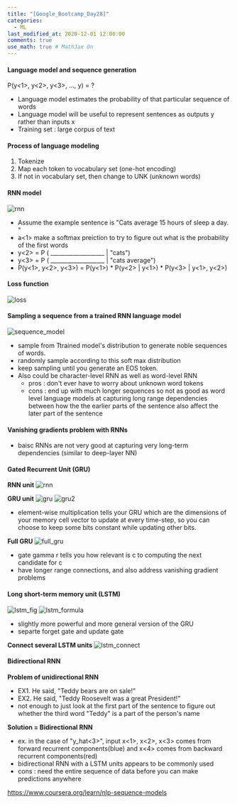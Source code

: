 ```yaml
---
title: "[Google_Bootcamp_Day28]"
categories: 
  - ML
last_modified_at: 2020-12-01 12:00:00
comments: true
use_math: true # MathJax On
---
```


#### Language model and sequence generation

P(y<1>, y<2>, y<3>, ..., y<Ty>) = ?
- Language model estimates the probability of that particular sequence of words
- Language model will be useful to represent sentences as outputs y rather than inputs x
- Training set : large corpus of text
  
#### Process of language modeling
1. Tokenize
2. Map each token to vocabulary set (one-hot encoding)
3. If not in vocabulary set, then change to UNK (unknown words)

#### RNN model

![rnn](https://user-images.githubusercontent.com/62474292/100941424-f20a4000-353c-11eb-9a60-75c591456a5f.png)
- Assume the example sentence is "Cats average 15 hours of sleep a day. <EOS>"
- a<1> make a softmax preiction to try to figure out what is the probability of the first words
- y<2> = P ( ___________________ | "cats")
- y<3> = P ( ___________________ | "cats average")
- P(y<1>, y<2>, y<3>) = P(y<1>) * P(y<2> | y<1>) * P(y<3> | y<1>, y<2>)
  
#### Loss function

![loss](https://user-images.githubusercontent.com/62474292/100941428-f33b6d00-353c-11eb-9552-6d37c2acff32.png)

#### Sampling a sequence from a trained RNN language model
![sequence_model](https://user-images.githubusercontent.com/62474292/100943404-84601300-3540-11eb-9b3d-de34cea7885e.png)

- sample from Ttrained model's distribution to generate noble sequences of words.
- randomly sample according to this soft max distribution
- keep sampling until you generate an EOS token.
- Also could be character-level RNN as well as word-level RNN
  - pros : don't ever have to worry about unknown word tokens
  - cons : end up with much longer sequences so not as good as word level language models at capturing long range dependencies between how the the earlier parts of the sentence also affect the later part of the sentence
  
#### Vanishing gradients problem with RNNs
- baisc RNNs are not very good at capturing very long-term dependencies (similar to deep-layer NN)

#### Gated Recurrent Unit (GRU)

**RNN unit**
![rnn](https://user-images.githubusercontent.com/62474292/100971780-e63d6e80-357a-11eb-8fa6-7afe5e11c440.png)

**GRU unit**
![gru](https://user-images.githubusercontent.com/62474292/100971767-e473ab00-357a-11eb-83bc-7cf6f7af0a0e.png)
![gru2](https://user-images.githubusercontent.com/62474292/100971778-e5a4d800-357a-11eb-8031-46bceb113b46.png)

- element-wise multiplication tells your GRU which are the dimensions of your memory cell vector to update at every time-step, so you can choose to keep some bits constant while updating other bits.

**Full GRU**
![full_gru](https://user-images.githubusercontent.com/62474292/100971774-e5a4d800-357a-11eb-96b6-7982e9a3ecde.png)

- gate gamma r tells you how relevant is c<t-1> to computing the next candidate for c<t>
- have longer range connections, and also address vanishing gradient problems

#### Long short-term memory unit (LSTM)
![lstm_fig](https://user-images.githubusercontent.com/62474292/100975492-741c5800-3581-11eb-8a37-d51d5c3970e5.png)
![lstm_formula](https://user-images.githubusercontent.com/62474292/100975495-754d8500-3581-11eb-8db5-5d458f06dadc.png)

- slightly more powerful and more general version of the GRU
- separte forget gate and update gate

**Connect several LSTM units**
![lstm_connect](https://user-images.githubusercontent.com/62474292/100975493-74b4ee80-3581-11eb-8d4b-a5cf6cb7bbf6.png)

#### Bidirectional RNN

**Problem of unidirectional RNN**
- EX1. He said, "Teddy bears are on sale!"
- EX2. He said, "Teddy Roosevelt was a great President!"
- not enough to just look at the first part of the sentence to figure out whether the third word "Teddy" is a part of the person's name

**Solution = Bidirectional RNN**

- ex. in the case of "y_hat<3>", input x<1>, x<2>, x<3> comes from forward recurrent components(blue) and x<4> comes from backward recurrent components(red)
- bidirectional RNN with a LSTM units appears to be commonly used
- cons : need the entire sequence of data before you can make predictions anywhere
  


<Source> https://www.coursera.org/learn/nlp-sequence-models
